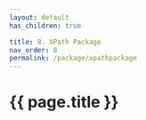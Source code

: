 ```yaml
---
layout: default
has_children: true

title: 8. XPath Package
nav_order: 8
permalink: /package/xpathpackage
---
```


# {{ page.title }}

